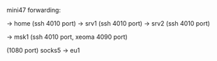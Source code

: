 

mini47 forwarding:

-> home (ssh 4010 port)
-> srv1 (ssh 4010 port)
-> srv2 (ssh 4010 port)

-> msk1 (ssh 4010 port, xeoma 4090 port)


(1080 port) socks5 -> eu1 
